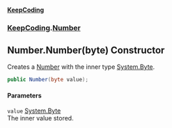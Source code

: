 #### [KeepCoding](index.md 'index')
### [KeepCoding](KeepCoding.md 'KeepCoding').[Number](Number.md 'KeepCoding.Number')
## Number.Number(byte) Constructor
Creates a [Number](Number.md 'KeepCoding.Number') with the inner type [System.Byte](https://docs.microsoft.com/en-us/dotnet/api/System.Byte 'System.Byte').  
```csharp
public Number(byte value);
```
#### Parameters
<a name='KeepCoding_Number_Number(byte)_value'></a>
`value` [System.Byte](https://docs.microsoft.com/en-us/dotnet/api/System.Byte 'System.Byte')  
The inner value stored.
  
